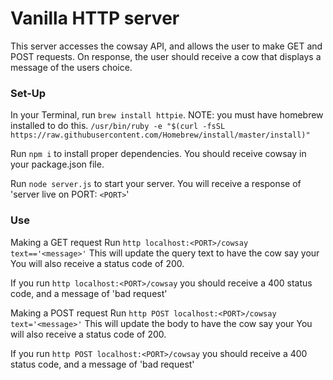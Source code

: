 # Vanilla HTTP server

This server accesses the cowsay API, and allows the user to make GET and POST requests. On response, the user should receive a cow that displays a message of the users choice.

### Set-Up

In your Terminal, run `brew install httpie`. NOTE: you must have homebrew installed to do this. `/usr/bin/ruby -e "$(curl -fsSL https://raw.githubusercontent.com/Homebrew/install/master/install)"`

Run `npm i` to install proper dependencies. You should receive cowsay in your package.json file.

Run `node server.js` to start your server. You will receive a response of 'server live on PORT: `<PORT>`'


### Use

Making a GET request
Run `http localhost:<PORT>/cowsay text=='<message>'`
This will update the query text to have the cow say your <message>
You will also receive a status code of 200.

If you run `http localhost:<PORT>/cowsay` you should receive a 400 status code, and a message of 'bad request'

Making a POST request
Run `http POST localhost:<PORT>/cowsay text='<message>'`
This will update the body to have the cow say your <message>
You will also receive a status code of 200.

If you run `http POST localhost:<PORT>/cowsay` you should receive a 400 status code, and a message of 'bad request'
